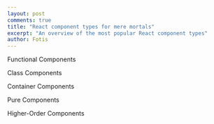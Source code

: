 ```yaml
---
layout: post
comments: true
title: "React component types for mere mortals"
excerpt: "An overview of the most popular React component types"
author: Fotis
---
```



Functional Components

Class Components

Container Components

Pure Components

Higher-Order Components
